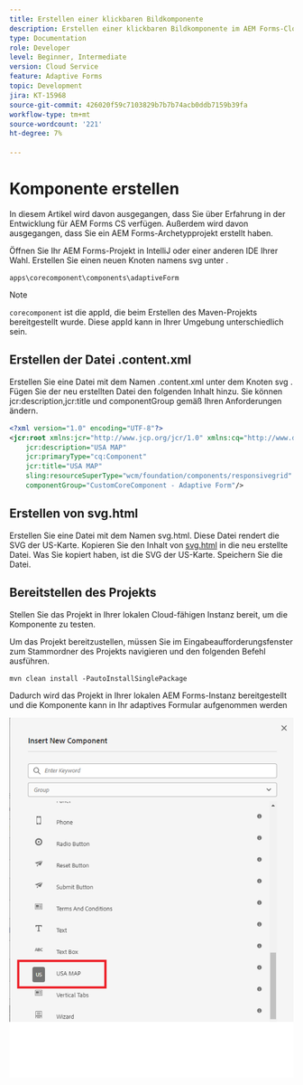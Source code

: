 ```yaml
---
title: Erstellen einer klickbaren Bildkomponente
description: Erstellen einer klickbaren Bildkomponente im AEM Forms-Cloud Service
type: Documentation
role: Developer
level: Beginner, Intermediate
version: Cloud Service
feature: Adaptive Forms
topic: Development
jira: KT-15968
source-git-commit: 426020f59c7103829b7b7b74acb0ddb7159b39fa
workflow-type: tm+mt
source-wordcount: '221'
ht-degree: 7%

---
```


# Komponente erstellen

In diesem Artikel wird davon ausgegangen, dass Sie über Erfahrung in der Entwicklung für AEM Forms CS verfügen. Außerdem wird davon ausgegangen, dass Sie ein AEM Forms-Archetypprojekt erstellt haben.

Öffnen Sie Ihr AEM Forms-Projekt in IntelliJ oder einer anderen IDE Ihrer Wahl. Erstellen Sie einen neuen Knoten namens svg unter .

```
apps\corecomponent\components\adaptiveForm
```

>[!NOTE]
>
> ``corecomponent`` ist die appId, die beim Erstellen des Maven-Projekts bereitgestellt wurde. Diese appId kann in Ihrer Umgebung unterschiedlich sein.


## Erstellen der Datei .content.xml

Erstellen Sie eine Datei mit dem Namen .content.xml unter dem Knoten svg . Fügen Sie der neu erstellten Datei den folgenden Inhalt hinzu. Sie können jcr:description,jcr:title und componentGroup gemäß Ihren Anforderungen ändern.

```xml
<?xml version="1.0" encoding="UTF-8"?>
<jcr:root xmlns:jcr="http://www.jcp.org/jcr/1.0" xmlns:cq="http://www.day.com/jcr/cq/1.0" xmlns:sling="http://sling.apache.org/jcr/sling/1.0"
    jcr:description="USA MAP"
    jcr:primaryType="cq:Component"
    jcr:title="USA MAP"
    sling:resourceSuperType="wcm/foundation/components/responsivegrid"
    componentGroup="CustomCoreComponent - Adaptive Form"/>
```

## Erstellen von svg.html

Erstellen Sie eine Datei mit dem Namen svg.html. Diese Datei rendert die SVG der US-Karte. Kopieren Sie den Inhalt von [svg.html](assets/svg.html) in die neu erstellte Datei. Was Sie kopiert haben, ist die SVG der US-Karte. Speichern Sie die Datei.

## Bereitstellen des Projekts

Stellen Sie das Projekt in Ihrer lokalen Cloud-fähigen Instanz bereit, um die Komponente zu testen.

Um das Projekt bereitzustellen, müssen Sie im Eingabeaufforderungsfenster zum Stammordner des Projekts navigieren und den folgenden Befehl ausführen.

```
mvn clean install -PautoInstallSinglePackage
```

Dadurch wird das Projekt in Ihrer lokalen AEM Forms-Instanz bereitgestellt und die Komponente kann in Ihr adaptives Formular aufgenommen werden

![usa-map](./assets/usa-map.png)